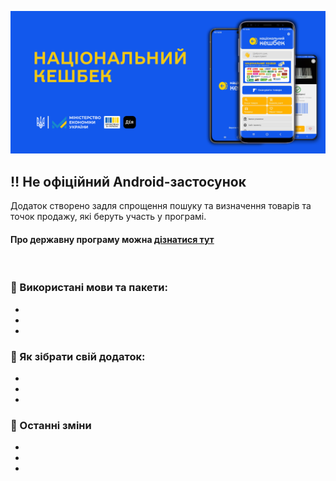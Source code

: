 ![](.github/preview.jpg)



## :bangbang: **Не офіційний Android-застосунок**

Додаток створено задля спрощення пошуку та визначення товарів та точок продажу, які беруть участь у програмі.

#### Про державну програму можна [дізнатися тут](.github/cashback.md)
<br>

### :wrench: Використані мови та пакети:
-
-
-

### :iphone: Як зібрати свій додаток:
-
-
-

### :name_badge: Останні зміни
-
-
-

